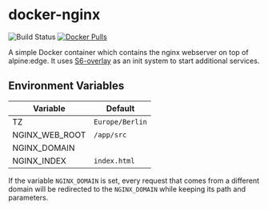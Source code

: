 # docker-nginx

![Build Status](https://img.shields.io/github/workflow/status/robin-moser/docker-nginx/Docker%20Release?logo=github&logoColor=white)
[![Docker Pulls](https://img.shields.io/docker/pulls/robinmoser/nginx?logo=docker&logoColor=white&color=blue)](https://hub.docker.com/r/robinmoser/nginx)

A simple Docker container which contains the nginx webserver on top of alpine:edge. It uses [S6-overlay](https://github.com/just-containers/s6-overlay) as an init system to start additional services.

## Environment Variables

| Variable       | Default         |
| -------------- | --------------- |
| TZ             | `Europe/Berlin` |
| NGINX_WEB_ROOT | `/app/src`      |
| NGINX_DOMAIN   |                 |
| NGINX_INDEX    | `index.html`    |

If the variable `NGINX_DOMAIN` is set, every request that comes from a different domain will be redirected to the `NGINX_DOMAIN` while keeping its path and parameters.
